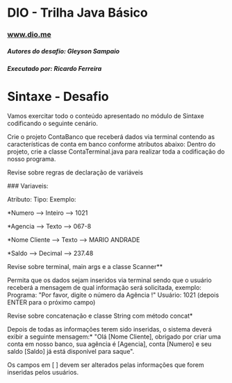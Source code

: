 # DIO - Trilha Java Básico

### www.dio.me

##### Autores do desafio: Gleyson Sampaio
##### Executado por: Ricardo Ferreira

# Sintaxe - Desafio

Vamos exercitar todo o conteúdo apresentado no módulo de Sintaxe codificando o seguinte cenário.

Crie o projeto ContaBanco que receberá dados via terminal contendo as características de conta em banco conforme atributos abaixo:
Dentro do projeto, crie a classe ContaTerminal.java para realizar toda a codificação do nosso programa.

Revise sobre regras de declaração de variáveis

<p>
### Variaveis:
<p>
Atributo:      Tipo:    	  Exemplo:    

<p>*Numero       --> Inteiro --> 1021
<p>*Agencia      --> Texto	  --> 067-8
<p>*Nome Cliente --> Texto   -->	MARIO ANDRADE
<p>*Saldo	      --> Decimal	--> 237.48

Revise sobre terminal, main args e a classe Scanner**

Permita que os dados sejam inseridos via terminal sendo que o usuário receberá a mensagem de qual informação será solicitada, exemplo:
Programa: "Por favor, digite o número da Agência !"
Usuário: 1021 (depois ENTER para o próximo campo)

Revise sobre concatenação e classe String com método concat*

Depois de todas as informações terem sido inseridas, o sistema deverá exibir a seguinte mensagem:*
"Olá [Nome Cliente], obrigado por criar uma conta em nosso banco, sua agência é [Agencia], conta [Numero] e seu saldo [Saldo] já está disponível para saque".

Os campos em [ ] devem ser alterados pelas informações que forem inseridas pelos usuários.


